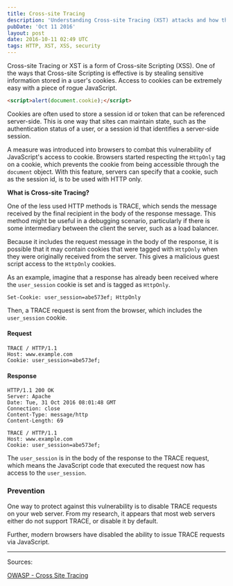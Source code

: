 ```yaml
---
title: Cross-site Tracing
description: 'Understanding Cross-site Tracing (XST) attacks and how the HTTP TRACE method can bypass HttpOnly cookie protection.'
pubDate: 'Oct 11 2016'
layout: post
date: 2016-10-11 02:49 UTC
tags: HTTP, XST, XSS, security
---
```


Cross-site Tracing or XST is a form of Cross-site Scripting (XSS). One of the ways that Cross-site Scripting is effective is by stealing sensitive information stored in a user's cookies. Access to cookies can be extremely easy with a piece of rogue JavaScript.

```html
<script>alert(document.cookie);</script>
```

Cookies are often used to store a session id or token that can be referenced server-side. This is one way that sites can maintain state, such as the authentication status of a user, or a session id that identifies a server-side session.

A measure was introduced into browsers to combat this vulnerability of JavaScript's access to cookie. Browsers started respecting the `HttpOnly` tag on a cookie, which prevents the cookie from being accessible through the `document` object. With this feature, servers can specify that a cookie, such as the session id, is to be used with HTTP only.

**What is Cross-site Tracing?**

One of the less used HTTP methods is TRACE, which sends the message received by the final recipient in the body of the response message. This method might be useful in a debugging scenario, particularly if there is some intermediary between the client the server, such as a load balancer.

Because it includes the request message in the body of the response, it is possible that it may contain cookies that were tagged with `HttpOnly` when they were originally received from the server. This gives a malicious guest script access to the `HttpOnly` cookies.


As an example, imagine that a response has already been received where the `user_session` cookie is set and is tagged as `HttpOnly`.

```
Set-Cookie: user_session=abe573ef; HttpOnly
```

Then, a TRACE request is sent from the browser, which includes the `user_session` cookie.

#### Request

```http
TRACE / HTTP/1.1
Host: www.example.com
Cookie: user_session=abe573ef;
```

#### Response
```http
HTTP/1.1 200 OK
Server: Apache
Date: Tue, 31 Oct 2016 08:01:48 GMT
Connection: close
Content-Type: message/http
Content-Length: 69

TRACE / HTTP/1.1
Host: www.example.com
Cookie: user_session=abe573ef;
```

The `user_session` is in the body of the response to the TRACE request, which means the JavaScript code that executed the request now has access to the `user_session`.

### Prevention

One way to protect against this vulnerability is to disable TRACE requests on your web server. From my research, it appears that most web servers either do not support TRACE, or disable it by default.

Further, modern browsers have disabled the ability to issue TRACE requests via JavaScript.


---
Sources:

[OWASP - Cross Site Tracing](https://www.owasp.org/index.php/Cross_Site_Tracing)
